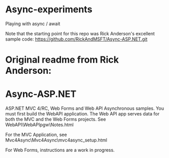 # Async-experiments
Playing with async / await

Note that the starting point for this repo was Rick Anderson's excellent sample code: https://github.com/RickAndMSFT/Async-ASP.NET.git

# Original readme from Rick Anderson:

Async-ASP.NET
=============

ASP.NET MVC 4/RC, Web Forms and Web API Asynchronous samples.
You must first build the WebAPI application. The Web API app serves data for both the MVC and the Web Forms projects.
See WebAPI\WebAPIpgw\Notes.html

For the MVC Application, see Mvc4Async\Mvc4Async\mvc4async_setup.html

For Web Forms, instructions are a work in progress.

